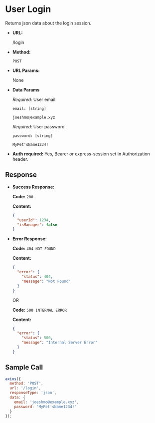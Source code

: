 # User Login

Returns json data about the login session.

- **URL:**

  /login

- **Method:**

  `POST`

- **URL Params:**

  None

- **Data Params**

  _Required:_ User email

  `email: [string]`

  `joeshmo@example.xyz`

  _Required:_ User password

  `password: [string]`

  `MyPet'sName1234!`

- **Auth required:** Yes, Bearer or express-session set in Authorization header.
<!-- Will update once it is finalized. -->

## Response

- **Success Response:**

  **Code:** `200`

  **Content:**

  ```json
  {
    "userId": 1234,
    "isManager": false
  }
  ```

- **Error Response:**

  **Code:** `404 NOT FOUND`

  **Content:**

  ```json
  {
    "error": {
      "status": 404,
      "message": "Not Found"
    }
  }
  ```

  OR

  **Code:** `500 INTERNAL ERROR`

  **Content:**

  ```json
  {
    "error": {
      "status": 500,
      "message": "Internal Server Error"
    }
  }
  ```

## Sample Call

```javascript
axios({
  method: 'POST',
  url: '/login',
  responseType: 'json',
  data: {
    email: 'joeshmo@example.xyz',
    password: "MyPet'sName1234!"
  }
});
```